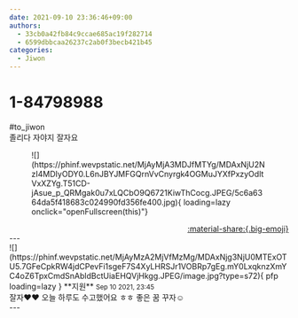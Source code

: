```yaml
---
date: 2021-09-10 23:36:46+09:00
authors:
  - 33cb0a42fb84c9ccae685ac19f282714
  - 6599dbbcaa26237c2ab0f3becb421b45
categories:
  - Jiwon
---
```


# 1-84798988

<div class="post-container" markdown="1">
<div class="content-container md-sidebar__scrollwrap" markdown="1">

\#to_jiwon<br>졸리다 자야지 잘자요
<figure markdown="1">
![](https://phinf.wevpstatic.net/MjAyMjA3MDJfMTYg/MDAxNjU2NzI4MDIyODY0.L6nJBYJMFGQrnVvCnyrgk4OGMuJYXfPxzyOdltVxXZYg.T51CD-jAsue_p_QRMgak0u7xLQCbO9Q6721KiwThCocg.JPEG/5c6a6364da5f418683c024990fd356fe400.jpg){ loading=lazy onclick="openFullscreen(this)"}
</figure>


</div>
</div>

<div style="text-align: right;" markdown="1">
<a href="https://weverse.io/fromis9/fanpost/1-84798988" style="text-align: right;">:material-share:{.big-emoji}</a>
</div>
---

<div class="comments-container md-sidebar__scrollwrap" markdown="1">
<div class="comment" markdown="1">
<div class='id-container' markdown="1">
![](https://phinf.wevpstatic.net/MjAyMzA2MjVfMzMg/MDAxNjg3NjU0MTExOTU5.7GFeCpkRW4jdCPevFi1sgeF7S4XyLHRSJr1VOBRp7gEg.mY0LxqknzXmYC4oZ6TpxCmdSnAbldBctUiaEHQVjHkgg.JPEG/image.jpg?type=s72){ pfp loading=lazy }
**<span class="artist">지원</span>** <small>Sep 10 2021, 23:45</small><br>
</div>
<div class='comment-body' markdown="1">
잘자❤️❤️ 오늘 하루도 수고했어요 ㅎㅎ 좋은 꿈 꾸자☺️
</div>
</div>
</div>
---
